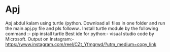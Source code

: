 # Apj
Apj abdul kalam using turtle /python.
Download all files in one folder and run the main apj.py file and pls followw..
Install turtle module by the following command :-
pip install turtle
Best ide for python:- visual studio code by Microsoft.
Output on Instagram:-https://www.instagram.com/reel/CZt_Yfmgrwd/?utm_medium=copy_link
